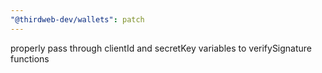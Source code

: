 ```yaml
---
"@thirdweb-dev/wallets": patch
---
```


properly pass through clientId and secretKey variables to verifySignature functions
